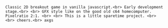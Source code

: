 `Classic 2D breakout game in vanilla javascript.<br>
Early development stage.<br>
<br>
GFX style like on the good old c64 homecomputer. Pixelratio 2:1. <br>
<br>
This is a little sparetime project. <br>
<br>
cheers.<br>
axgs`